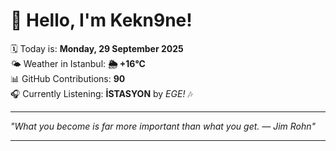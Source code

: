 # 👋 Hello, I'm Kekn9ne!

🗓️ Today is: **Monday, 29 September 2025**  
🌤️ Weather in Istanbul: **🌦   +16°C**  
📊 GitHub Contributions: **90**  
🎧 Currently Listening: **İSTASYON** by *EGE!* 🎶

---

_"What you become is far more important than what you get. — *Jim Rohn*"_

---
